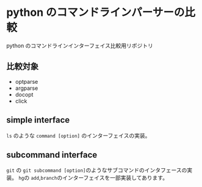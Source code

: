 # python のコマンドラインパーサーの比較

python のコマンドラインインターフェイス比較用リポジトリ

## 比較対象
- optparse
- argparse
- docopt
- click

## simple interface

`ls` のような `command [option]` のインターフェイスの実装。

## subcommand interface 

`git` の `git subcommand [option]`のようなサブコマンドのインタフェースの実装。
`hg`の `add`,`branch`のインターフェイスを一部実装してあります。

